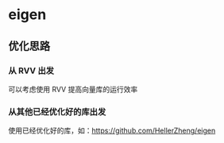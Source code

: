 # eigen

## 优化思路

### 从 RVV 出发

可以考虑使用 RVV 提高向量库的运行效率

### 从其他已经优化好的库出发

使用已经优化好的库，如：https://github.com/HellerZheng/eigen